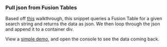### Pull json from Fusion Tables

Based off [this](https://developers.google.com/fusiontables/docs/samples/basic_jsonp_request) walkthrough, this snippet queries a Fusion Table for a given search string and returns the data as json. We then loop through the json and append it to a container div.

View a [simple demo](http://projects.chrislkeller.com/snippets/fusion-tables-json/), and open the console to see the data coming back.